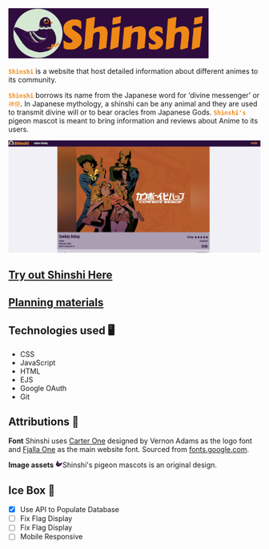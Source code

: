 
<img src="./public/images/ShinshiLogo.png" alt="Shinshi Logo" width="400"/>

<code style="color:#EE8917">**Shinshi**</code> is a website that host detailed information about different animes to its community. 

<code style="color:#EE8917">**Shinshi**</code> borrows its name from the Japanese word for ‘divine messenger’ or <code style="color:#EE8917">神使</code>. In Japanese mythology, a shinshi can be any animal and they are used to transmit divine will or to bear oracles from Japanese Gods. <code style="color:#EE8917">**Shinshi's**</code> pigeon mascot is meant to bring information and reviews about Anime to its users.

![Shinshi Show view](./public/images/ShowView.png)

## [Try out Shinshi Here](https://shinshi.fly.dev/) 
## [Planning materials](https://trello.com/b/VbLsp3jK/michelle-linares-anime-imbdpending-project-board) 

## Technologies used 🖥
- CSS
- JavaScript
- HTML
- EJS
- Google OAuth
- Git

## Attributions 📣

**Font** Shinshi uses [Carter One](https://fonts.google.com/specimen/Carter+One) designed by Vernon Adams as the logo font and  [Fjalla One](https://fonts.google.com/specimen/Fjalla+One) as the main website font. Sourced from [fonts.google.com](https://fonts.google.com/).

**Image assets** <img src="./public/images/ChubbyPigeon.png" alt="Chubby Pigeon" width="14px"/>Shinshi's pigeon mascots is an original design. 



## Ice Box 🧊
- [x] Use API to Populate Database
- [ ] Fix Flag Display
- [ ] Fix Flag Display
- [ ] Mobile Responsive